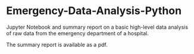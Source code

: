 # Emergency-Data-Analysis-Python
Jupyter Notebook and summary report on a basic high-level data analysis of raw data from the emergency department of a hospital.

The summary report is available as a pdf. 
